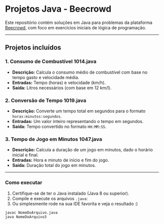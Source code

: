 # Projetos Java - Beecrowd

Este repositório contém soluções em Java para problemas da plataforma [Beecrowd](https://www.beecrowd.com.br/), com foco em exercícios iniciais de lógica de programação.

---

##  Projetos incluídos

###  1. Consumo de Combustível 1014.java
- **Descrição:** Calcula o consumo médio de combustível com base no tempo gasto e velocidade média.
- **Entradas:** Tempo (horas) e velocidade (km/h).
- **Saída:** Litros necessários (com base em 12 km/l).

### 2. Conversão de Tempo 1019.java
- **Descrição:** Converte um tempo total em segundos para o formato `horas:minutos:segundos`.
- **Entradas:** Um valor inteiro representando o tempo em segundos.
- **Saída:** Tempo convertido no formato `HH:MM:SS`.

### 3. Tempo de Jogo em Minutos 1047.java
- **Descrição:** Calcula a duração de um jogo em minutos, dado o horário inicial e final.
- **Entradas:** Hora e minuto de início e fim do jogo.
- **Saída:** Duração total do jogo em minutos.

---

### Como executar

1. Certifique-se de ter o Java instalado (Java 8 ou superior).
2. Compile e execute os arquivos `.java`:
3. Ou simplesmente rode na sua IDE favorita e veja o resultado :)
```bash
javac NomeDoArquivo.java
java NomeDoArquivo3
